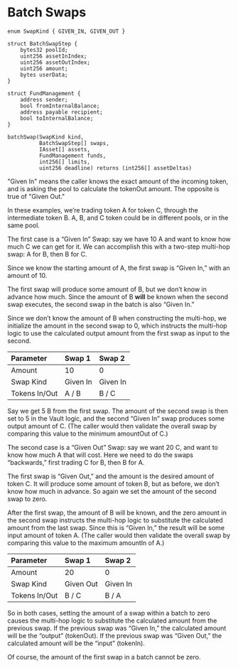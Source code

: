 # Batch Swaps

```text
enum SwapKind { GIVEN_IN, GIVEN_OUT }

struct BatchSwapStep {
    bytes32 poolId;
    uint256 assetInIndex;
    uint256 assetOutIndex;
    uint256 amount;
    bytes userData;
}

struct FundManagement {
    address sender;
    bool fromInternalBalance;
    address payable recipient;
    bool toInternalBalance;
}
        
batchSwap(SwapKind kind,
          BatchSwapStep[] swaps,
          IAsset[] assets,
          FundManagement funds,
          int256[] limits,
          uint256 deadline) returns (int256[] assetDeltas)
```

"Given In" means the caller knows the exact amount of the incoming token, and is asking the pool to calculate the tokenOut amount. The opposite is true of "Given Out." 

In these examples, we’re trading token A for token C, through the intermediate token B. A, B, and C token could be in different pools, or in the same pool.

The first case is a “Given In” Swap: say we have 10 A and want to know how much C we can get for it. We can accomplish this with a two-step multi-hop swap: A for B, then B for C.

Since we know the starting amount of A, the first swap is “Given In,” with an amount of 10.

The first swap will produce some amount of B, but we don’t know in advance how much. Since the amount of B **will** be known when the second swap executes, the second swap in the batch is also “Given In.”

Since we don’t know the amount of B when constructing the multi-hop, we initialize the amount in the second swap to 0, which instructs the multi-hop logic to use the calculated output amount from the first swap as input to the second.

| Parameter | Swap 1 | Swap 2 |
| :--- | :--- | :--- |
| Amount | 10 | 0 |
| Swap Kind | Given In | Given In |
| Tokens In/Out | A / B | B / C |

Say we get 5 B from the first swap. The amount of the second swap is then set to 5 in the Vault logic, and the second “Given In” swap produces some output amount of C. \(The caller would then validate the overall swap by comparing this value to the minimum amountOut of C.\)

The second case is a “Given Out” Swap: say we want 20 C, and want to know how much A that will cost. Here we need to do the swaps “backwards,” first trading C for B, then B for A.

The first swap is “Given Out,” and the amount is the desired amount of token C. It will produce some amount of token B, but as before, we don’t know how much in advance. So again we set the amount of the second swap to zero.

After the first swap, the amount of B will be known, and the zero amount in the second swap instructs the multi-hop logic to substitute the calculated amount from the last swap. Since this is “Given In,” the result will be some input amount of token A. \(The caller would then validate the overall swap by comparing this value to the maximum amountIn of A.\)

| Parameter | Swap 1 | Swap 2 |
| :--- | :--- | :--- |
| Amount | 20 | 0 |
| Swap Kind | Given Out | Given In |
| Tokens In/Out | B / C | B / A |

So in both cases, setting the amount of a swap within a batch to zero causes the multi-hop logic to substitute the calculated amount from the previous swap. If the previous swap was “Given In,” the calculated amount will be the “output” \(tokenOut\). If the previous swap was “Given Out,” the calculated amount will be the “input” \(tokenIn\).

Of course, the amount of the first swap in a batch cannot be zero.

